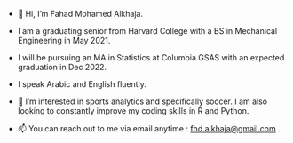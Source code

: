- 👋 Hi, I’m Fahad Mohamed Alkhaja.

- I am a graduating senior from Harvard College with a BS in Mechanical Engineering in May 2021.
- I will be pursuing an MA in Statistics at Columbia GSAS with an expected graduation in Dec 2022.

- I speak Arabic and English fluently.


- 👀 I’m interested in sports analytics and specifically soccer. I am also looking to constantly improve my coding skills in R and Python.



- 📫 You can reach out to me via email anytime : fhd.alkhaja@gmail.com .

